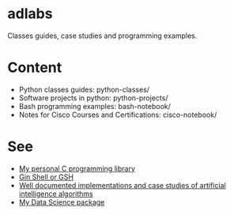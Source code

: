 # adlabs
Classes guides, case studies and programming examples.  

# Content
* Python classes guides: python-classes/ 
* Software projects in python: python-projects/   
* Bash programming examples: bash-notebook/
* Notes for Cisco Courses and Certifications: cisco-notebook/  

# See  
* [My personal C programming library](https://github.com/augustomatheuss/mylibc)  
* [Gin Shell or GSH](https://github.com/augustomatheuss/gsh)  
* [Well documented implementations and case studies of artificial intelligence algorithms](https://github.com/augustomatheuss/ia-hub)  
* [My Data Science package](https://github.com/augustomatheuss/myds)  

